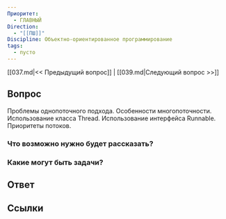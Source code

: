 ```yaml
---
Приоритет:
  - ГЛАВНЫЙ
Direction:
  - "[[ПШ]]" 
Discipline: Объектно-ориентированное программирование 
tags:
  - пусто
---
```

[[037.md|<< Предыдущий вопрос]] | [[039.md|Следующий вопрос >>]]
## Вопрос

Проблемы однопоточного подхода. Особенности многопоточности. Использование класса Thread. Использование интерфейса Runnable. Приоритеты потоков.

### Что возможно нужно будет рассказать?

### Какие могут быть задачи?

## Ответ

## Ссылки
